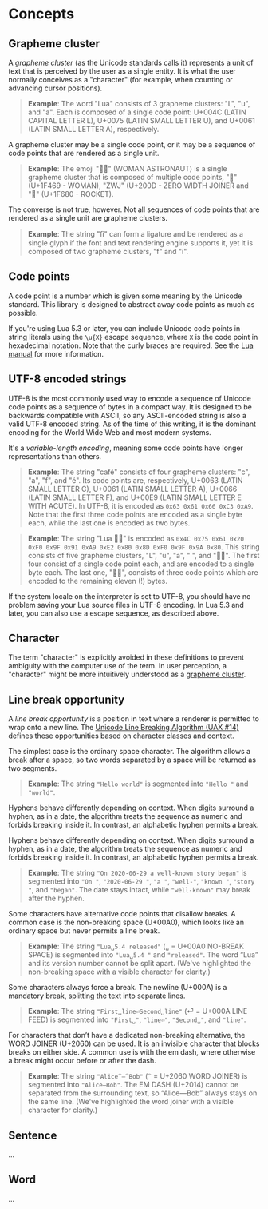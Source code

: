# Concepts

## <a name="grapheme-cluster">Grapheme cluster</a>

A _grapheme cluster_ (as the Unicode standards calls it) represents a unit of text that is perceived by the user as a single entity. It is what the user normally conceives as a "character" (for example, when counting or advancing cursor positions).

> **Example**: The word "Lua" consists of 3 grapheme clusters: "L", "u", and "a". Each is composed of a single code point: U+004C (LATIN CAPITAL LETTER L), U+0075 (LATIN SMALL LETTER U), and U+0061 (LATIN SMALL LETTER A), respectively.

A grapheme cluster may be a single code point, or it may be a sequence of code points that are rendered as a single unit.

> **Example**: The emoji "👩‍🚀" (WOMAN ASTRONAUT) is a single grapheme cluster that is composed of multiple code points, "👩" (U+1F469 - WOMAN), "ZWJ" (U+200D - ZERO WIDTH JOINER
> and "🚀" (U+1F680 - ROCKET).

The converse is not true, however. Not all sequences of code points that are rendered as a single unit are grapheme clusters.

> **Example**: The string "ﬁ" can form a ligature and be rendered as a single glyph if the font and text rendering engine supports it, yet it is composed of two grapheme clusters, "f" and "i".

## <a name="codepoint">Code points</a>

A code point is a number which is given some meaning by the Unicode standard. This library is designed to abstract away code points as much as possible.

If you're using Lua 5.3 or later, you can include Unicode code points in string literals using the `\u{X}` escape sequence, where `X` is the code point in hexadecimal notation. Note that the curly braces are required. See the [Lua manual][unicode-espace-sequences] for more information.

[unicode-espace-sequences]: https://www.lua.org/manual/5.3/manual.html#3.1

## <a name="utf-8">UTF-8 encoded strings</a>

UTF-8 is the most commonly used way to encode a sequence of Unicode code points as a sequence of bytes in a compact way. It is designed to be backwards compatible with ASCII, so any ASCII-encoded string is also a valid UTF-8 encoded string. As of the time of this writing, it is the dominant encoding for the World Wide Web and most modern systems.

It's a _variable-length encoding_, meaning some code points have longer representations than others.

> **Example**: The string "café" consists of four grapheme clusters: "c", "a", "f", and "é". Its code points are, respectively, U+0063 (LATIN SMALL LETTER C), U+0061 (LATIN SMALL LETTER A), U+0066 (LATIN SMALL LETTER F), and U+00E9 (LATIN SMALL LETTER E WITH ACUTE). In UTF-8, it is encoded as `0x63 0x61 0x66 0xC3 0xA9`. Note that the first three code points are encoded as a single byte each, while the last one is encoded as two bytes.

> **Example**: The string "Lua 👩‍🚀" is encoded as `0x4C 0x75 0x61 0x20 0xF0 0x9F 0x91 0xA9 0xE2 0x80 0x8D 0xF0 0x9F 0x9A 0x80`. This string consists of five grapheme clusters, "L", "u", "a", " ", and "👩‍🚀". The first four consist of a single code point each, and are encoded to a single byte each. The last one, "👩‍🚀", consists of three code points which are encoded to the remaining eleven (!) bytes.

If the system locale on the interpreter is set to UTF-8, you should have no problem saving your Lua source files in UTF-8 encoding. In Lua 5.3 and later, you can also use a escape sequence, as described above.

## <a name="character">Character</a>

The term "character" is explicitly avoided in these definitions to prevent ambiguity with the computer use of the term. In user perception, a "character" might be more intuitively understood as a [grapheme cluster](#grapheme-cluster).

## <a name="line-break-opportunity">Line break opportunity</a>

A _line break opportunity_ is a position in text where a renderer is permitted to wrap onto a new line. The [Unicode Line Breaking Algorithm (UAX #14)][uax-14] defines these opportunities based on character classes and context.

The simplest case is the ordinary space character. The algorithm allows a break after a space, so two words separated by a space will be returned as two segments.

> **Example**: The string `"Hello world"` is segmented into `"Hello "` and `"world"`.

Hyphens behave differently depending on context. When digits surround a hyphen, as in a date, the algorithm treats the sequence as numeric and forbids breaking inside it. In contrast, an alphabetic hyphen permits a break.

Hyphens behave differently depending on context. When digits surround a hyphen, as in a date, the algorithm treats the sequence as numeric and forbids breaking inside it. In contrast, an alphabetic hyphen permits a break.

> **Example**: The string `"On 2020-06-29 a well-known story began"` is segmented into `"On "`, `"2020-06-29 "`, `"a "`, `"well-"`, `"known "`, `"story "`, and `"began"`. The date stays intact, while `"well-known"` may break after the hyphen.

Some characters have alternative code points that disallow breaks. A common case is the non-breaking space (U+00A0), which looks like an ordinary space but never permits a line break.

> **Example**: The string `"Lua␣5.4 released"` (`␣` = U+00A0 NO-BREAK SPACE) is segmented into `"Lua␣5.4 "` and `"released"`. The word “Lua” and its version number cannot be split apart. (We've highlighted the non-breaking space with a visible character for clarity.)

Some characters always force a break. The newline (U+000A) is a mandatory break, splitting the text into separate lines.

> **Example**: The string `"First␣line⏎Second␣line"` (⏎ = U+000A LINE FEED) is segmented into `"First␣"`, `"line⏎"`, `"Second␣"`, and `"line"`.

For characters that don’t have a dedicated non-breaking alternative, the WORD JOINER (U+2060) can be used. It is an invisible character that blocks breaks on either side. A common use is with the em dash, where otherwise a break might occur before or after the dash.

> **Example**: The string `"Alice⁠⁀—⁀⁠Bob"` (`⁀` = U+2060 WORD JOINER) is segmented into `"Alice⁠—⁠Bob"`. The EM DASH (U+2014) cannot be separated from the surrounding text, so “Alice—Bob” always stays on the same line. (We've highlighted the word joiner with a visible character for clarity.)

[uax-14]: https://www.unicode.org/reports/tr14/

## <a name="sentence">Sentence</a>

...

## <a name="word">Word</a>

...
